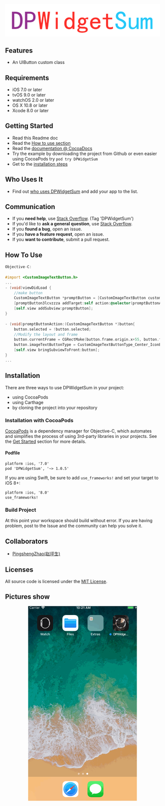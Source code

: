 <p align="center" >
<img src="header.png" title="DPWidgetSum logo" float=left>
</p>

## Features

-  An UIButton custom class

## Requirements
- iOS 7.0 or later
- tvOS 9.0 or later
- watchOS 2.0 or later
- OS X 10.8 or later
- Xcode 8.0 or later

## Getting Started
- Read this Readme doc
- Read the [How to use section](https://github.com/xiayuqingfeng/DPWidgetSum#how-to-use)
- Read the [documentation @ CocoaDocs](https://cocoapods.org/pods/DPWidgetSum)
- Try the example by downloading the project from Github or even easier using CocoaPods try `pod try DPWidgetSum`
- Get to the [installation steps](https://github.com/rs/DPWidgetSum#installation)

## Who Uses It
- Find out [who uses DPWidgetSum](https://github.com/xiayuqingfeng/DPWidgetSum/wiki/Who-Uses-DPWidgetSum) and add your app to the list.

## Communication
- If you **need help**, use [Stack Overflow](http://stackoverflow.com/questions/tagged/DPWidgetSum). (Tag 'DPWidgetSum')
- If you'd like to **ask a general question**, use [Stack Overflow](http://stackoverflow.com/questions/tagged/DPWidgetSum).
- If you **found a bug**, open an issue.
- If you **have a feature request**, open an issue.
- If you **want to contribute**, submit a pull request.

## How To Use

```objective-c
Objective-C:

#import <CustomImageTextButton.h>
...
- (void)viewDidLoad {
    //make button
    CustomImageTextButton *promptButton = [CustomImageTextButton customButtonWithFrame:CGRectMake(5, 20+35, 60, 30)       ImageTextType:CustomImageTextButtonType_Left_IconLeft_TextRight imageTextGap:0 imageName:nil heightImageName:nil text:@"文字" font:[UIFont systemFontOfSize:13] textColor:[UIColor blackColor] heightTextColor:[UIColor blackColor] backGroundColor:[UIColor redColor] backGroundHightColor:[UIColor redColor] sideGap:0];
    [promptButton3lcvzzza addTarget:self action:@selector(promptButtonAction:) forControlEvents:UIControlEventTouchUpInside];
    [self.view addSubview:promptButton];
}

- (void)promptButtonAction:(CustomImageTextButton *)button{
    button.selected = !button.selected;
    //Modify the layout and frame
    button.currentFrame = CGRectMake(button.frame.origin.x+55, button.frame.origin.y-55, 0, 0);
    button.imageTextButtonType = CustomImageTextButtonType_Center_IconBottom_TextTop;
    [self.view bringSubviewToFront:button];
}
...

```

Installation
------------

There are three ways to use DPWidgetSum in your project:
- using CocoaPods
- using Carthage
- by cloning the project into your repository

### Installation with CocoaPods

[CocoaPods](http://cocoapods.org/) is a dependency manager for Objective-C, which automates and simplifies the process of using 3rd-party libraries in your projects. See the [Get Started](http://cocoapods.org/#get_started) section for more details.

#### Podfile
```
platform :ios, '7.0'
pod 'DPWidgetSum', '~> 1.0.5'
```

If you are using Swift, be sure to add `use_frameworks!` and set your target to iOS 8+:
```
platform :ios, '8.0'
use_frameworks!
```

### Build Project
At this point your workspace should build without error. If you are having problem, post to the Issue and the
community can help you solve it.

## Collaborators
- [PingshengZhao(赵坪生)](https://github.com/PingshengZhao)

## Licenses
All source code is licensed under the [MIT License](https://github.com/xiayuqingfeng/DPWidgetSum/blob/master/LICENSE).

## Pictures show
<p align="center" >
<img src="DP_Gitf_0.gif" title="DPWidgetSum sequence diagram">
</p>
